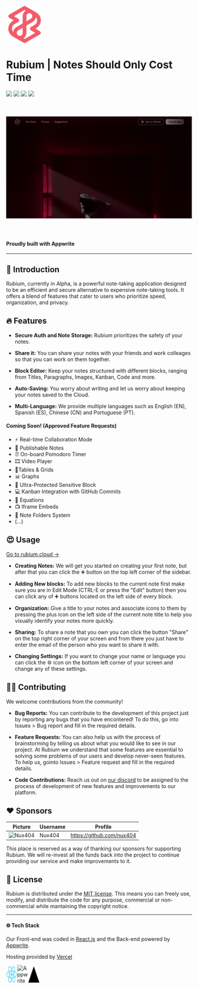  <img height="100" src="/public/rubium-logomark.svg"/>

# Rubium | Notes Should Only Cost Time

![](https://img.shields.io/badge/Alpha-white)
![](https://img.shields.io/badge/Note_Taking-App-f45b69)
![](https://img.shields.io/github/issues/t4zzlerdeveloper/rubium?color=f45b69)
![](https://img.shields.io/github/license/t4zzlerdeveloper/rubium?color=f45b69)

  <img style="object-fit:contain" height="350" src="/src/assets/screenshots/landing.gif"/>

#### Proudly built with Appwrite

---

## 👋 Introduction

Rubium, currently in Alpha, is a powerful note-taking application designed to be an efficient and secure alternative to expensive note-taking tools. It offers a blend of features that cater to users who prioritize speed, organization, and privacy.

## 🔥 Features

* **Secure Auth and Note Storage:** Rubium prioritizes the safety of your notes.

* **Share it:** You can share your notes with your friends and work colleages so that you can work on them together.

* **Block Editor:** Keep your notes structured with different blocks, ranging from Titles, Paragraphs, Images, Kanban, Code and more.

* **Auto-Saving:** You worry about writing and let us worry about keeping your notes saved to the Cloud.

* **Multi-Language:** We provide multiple languages such as English (EN), Spanish (ES), Chinese (CN) and Portuguese (PT).

#### Coming Soon! (Approved Feature Requests)
- ⚡️ Real-time Collaboration Mode
- 📑 Publishable Notes
- ⏰ On-board Pomodoro Timer
- 🎞️ Video Player
- 🧱Tables & Grids
- 📊 Graphs
- 🔐 Ultra-Protected Sensitive Block
- 💻 Kanban Integration with GitHub Commits
- 🧮 Equations
- 📺 Iframe Embeds
- 📁 Note Folders System
- (...)

## 😍 Usage
[Go to rubium.cloud →](https://rubium.cloud)

* **Creating Notes:** We will get you started on creating your first note, but after that you can click the ➕ button on the top left corner of the sidebar.

* **Adding New blocks:** To add new blocks to the current note first make sure you are in Edit Mode (CTRL-E or press the "Edit" button) then you can click any of ➕ buttons located on the left side of every block.

* **Organization:** Give a title to your notes and associate icons to them by pressing the plus icon on the left side of the current note title to help you visually identify your notes more quickly.

* **Sharing:** To share a note that you own you can click the button "Share" on the top right corner of your screen and from there you just have to enter the email of the person who you want to share it with.

* **Changing Settings:** If you want to change your name or language you can click the ⚙️ icon on the bottom left corner of your screen and change any of these settings.

## 🧑‍💻 Contributing

We welcome contributions from the community!

* **Bug Reports:** You can contribute to the development of this project just by reporting any bugs that you have encontered! To do this, go into Issues > Bug report and fill in the required details.

* **Feature Requests:** You can also help us with the process of brainstorming by telling us about what you would like to see in our project. At Rubium we understand that some features are essential to solving some problems of our users and develop never-seen features. To help us, gointo Issues > Feature request and fill in the required details.

* **Code Contributions:** Reach us out on [our discord](https://discord.gg/twnjGqHZQn) to be assigned to the process of development of new features and improvements to our platform.


## ❤️ Sponsors

| Picture | Username | Profile | 
|-----|--------|--------|
|   <img alt="Nux404" height="50px" src="https://avatars.githubusercontent.com/u/127152848?v=4"/>  |    Nux404    |    https://github.com/nux404    | 

This place is reserved as a way of thanking our sponsors for supporting Rubium. We will re-invest all the funds back into the project to continue providing our service and make improvements to it.


## 📄 License

Rubium is distributed under the [MIT license](https://github.com/t4zzlerdeveloper/rubium/blob/main/LICENSE). This means you can freely use, modify, and distribute the code for any purpose, commercial or non-commercial while mantaining the copyright notice.

---

#### 🌐 Tech Stack
Our Front-end was coded in [React.js](https://react.dev/) and the Back-end powered by [Appwrite](https://appwrite.io). 

Hosting provided by [Vercel](https://vercel.com/)
<div style="display:flex;">
  <img width="30" src="https://github.com/devicons/devicon/raw/master/icons/react/react-original.svg"/>
  <img width="30" alt="Appwrite" src="https://appwrite.io/assets/logomark/logo.svg"/>
  <img width="30" src="https://github.com/devicons/devicon/raw/master/icons/vercel/vercel-original.svg"/>
</div>



